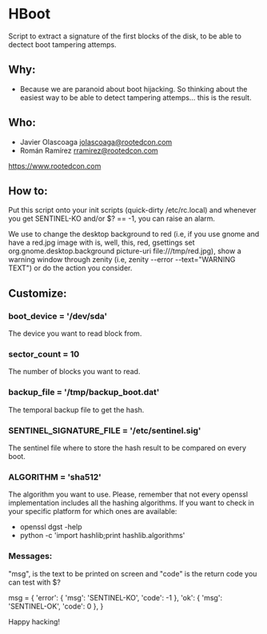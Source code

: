 # HBoot
Script to extract a signature of the first blocks of the disk, to be able to dectect boot tampering attemps.


## Why:
- Because we are paranoid about boot hijacking. So thinking about the easiest way to be able to detect tampering attemps...
this is the result.

## Who:

- Javier Olascoaga <jolascoaga@rootedcon.com>
- Román Ramírez <rramirez@rootedcon.com>

https://www.rootedcon.com

## How to:

Put this script onto your init scripts (quick-dirty /etc/rc.local) and whenever you get SENTINEL-KO and/or $? == -1,
you can raise an alarm.

We use to change the desktop background to red (i.e, if you use gnome and have a red.jpg image with is, well, this, red, 
gsettings set org.gnome.desktop.background picture-uri file:///tmp/red.jpg), show a warning window through zenity
(i.e, zenity  --error --text="WARNING TEXT") or do the action you consider.

## Customize:

### boot_device = '/dev/sda'

The device you want to read block from.

### sector_count = 10

The number of blocks you want to read.

### backup_file = '/tmp/backup_boot.dat'

The temporal backup file to get the hash.

### SENTINEL_SIGNATURE_FILE = '/etc/sentinel.sig'

The sentinel file where to store the hash result to be compared on every boot.

### ALGORITHM   = 'sha512'

The algorithm you want to use. Please, remember that not every openssl implementation includes all the hashing algorithms.
If you want to check in your specific platform for which ones are available:

- openssl dgst -help
- python -c 'import hashlib;print hashlib.algorithms'

### Messages:

"msg", is the text to be printed on screen and "code" is the return code you can test with $?

msg = {
        'error': { 'msg': 'SENTINEL-KO', 'code': -1 },
        'ok': { 'msg': 'SENTINEL-OK', 'code': 0 },
}


Happy hacking!
